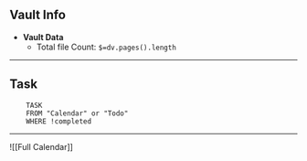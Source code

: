 ## Vault Info
 - **Vault Data**
	- Total file Count: `$=dv.pages().length`
	
---
## Task
```dataview
	TASK
	FROM "Calendar" or "Todo"
	WHERE !completed
```
---

![[Full Calendar]]